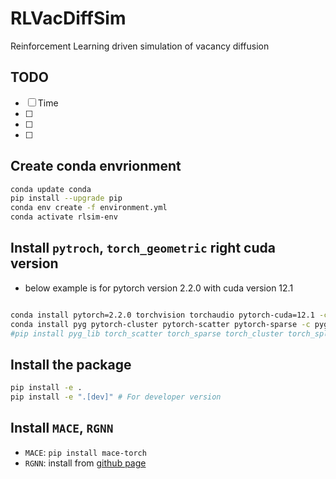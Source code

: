 # RLVacDiffSim
Reinforcement Learning driven simulation of vacancy diffusion

## TODO

- [ ] Time
- [ ] 
- [ ] 
- [ ] 

## Create conda envrionment

```bash
conda update conda
pip install --upgrade pip
conda env create -f environment.yml
conda activate rlsim-env
```

## Install `pytroch`, `torch_geometric` right cuda version

- below example is for pytorch version 2.2.0 with cuda version 12.1

```bash

conda install pytorch=2.2.0 torchvision torchaudio pytorch-cuda=12.1 -c pytorch -c nvidia
conda install pyg pytorch-cluster pytorch-scatter pytorch-sparse -c pyg # If this downgrades torch to gpu version try below
#pip install pyg_lib torch_scatter torch_sparse torch_cluster torch_spline_conv -f https://data.pyg.org/whl/torch-2.2.0+cu121.html

```

## Install the package

```bash
pip install -e .
pip install -e ".[dev]" # For developer version
```

## Install `MACE`, `RGNN`
- `MACE`: `pip install mace-torch`
- `RGNN`: install from [github page]("https://github.com/HojeChun/ReactionGraphNeuralNetwork")
